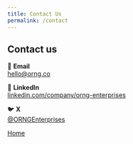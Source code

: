 ```yaml
---
title: Contact Us
permalink: /contact
---
```


## Contact us
📧 **Email**  
[hello@orng.co](mailto:hello@orng.co)

💼 **LinkedIn**  
[linkedin.com/company/orng-enterprises](https://www.linkedin.com/company/orng-enterprises/)

🐦 **X**  
[@ORNGEnterprises](https://x.com/orngenterprises)


[Home](/index.md)
